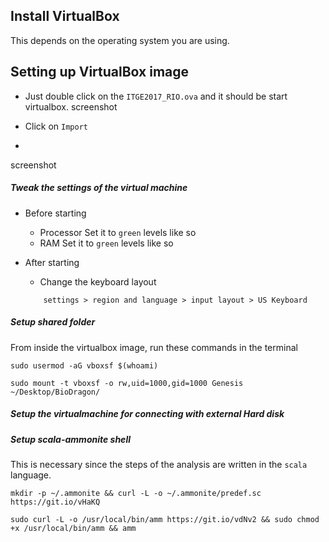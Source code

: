 ## Install VirtualBox 
This depends on the operating system you are using.

## Setting up VirtualBox image 

- Just double click on the `ITGE2017_RIO.ova` and it should be start virtualbox.
screenshot


- Click on `Import`
- 
screenshot

##### Tweak the settings of the virtual machine

- Before starting
    - Processor
    Set it to `green` levels like so
    - RAM
    Set it to `green` levels like so

- After starting
    -  Change the keyboard layout
    ```
        settings > region and language > input layout > US Keyboard
    ```

##### Setup shared folder

From inside the virtualbox image, run these commands in the terminal
```
sudo usermod -aG vboxsf $(whoami)

sudo mount -t vboxsf -o rw,uid=1000,gid=1000 Genesis ~/Desktop/BioDragon/
```
##### Setup the virtualmachine for connecting with external Hard disk



##### Setup scala-ammonite shell

This is necessary since the steps of the analysis are written in the `scala` language.
```
mkdir -p ~/.ammonite && curl -L -o ~/.ammonite/predef.sc https://git.io/vHaKQ

sudo curl -L -o /usr/local/bin/amm https://git.io/vdNv2 && sudo chmod +x /usr/local/bin/amm && amm

```
